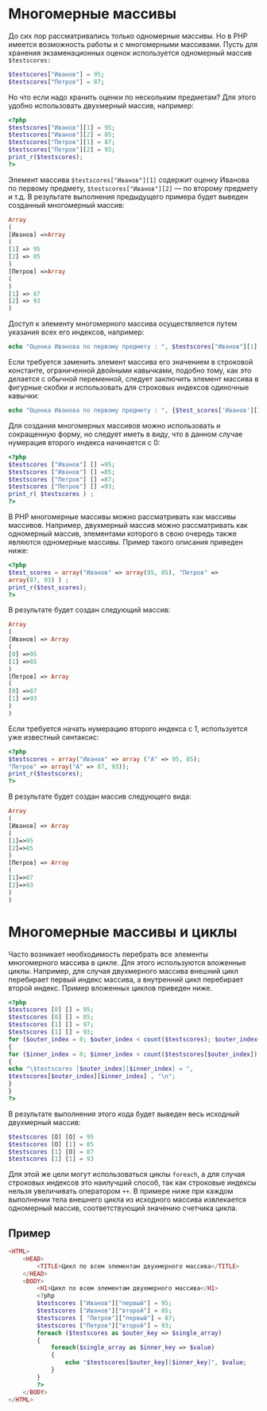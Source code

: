 # Многомерные массивы


До сих пор рассматривались только одномерные массивы. Но в РНР имеется
возможность работы и с многомерными массивами. Пусть для хранения 
экзаменационных оценок используется одномерный массив `$testscores:`

```php
$testscores["Иванов"] = 95;
$testscores["Петров"] = 87;
```

Но что если надо хранить оценки по нескольким предметам? Для этого 
удобно использовать двухмерный массив, например:

```php
<?php
$testscores["Иванов"][1] = 95;
$testscores["Иванов"][2] = 85;
$testscores["Петров"][1] = 87;
$testscores["Петров"][2] = 93;
print_r($testscores);
?>
```

Элемент массива `$testscores["Иванов"][1]` содержит оценку Иванова
по первому предмету, `$testscores["Иванов"][2]` — по второму предмету
и т.д. В результате выполнения предыдущего примера будет выведен созданный
многомерный массив:

```php
Array
(
[Иванов] =>Array
(
[1] => 95
[2] => 85
)
[Петров] =>Array
(
)
[1] => 87
[2] => 93
)
```

Доступ к элементу многомерного массива осуществляется путем указания
всех его индексов, например:

```php
echo "Оценка Иванова по первому предмету : ", $testscores["Иванов"][1];
```

Если требуется заменить элемент массива его значением в строковой 
константе, ограниченной двойными кавычками, подобно тому, как это делается
с обычной переменной, следует заключить элемент массива в фигурные скобки
и использовать для строковых индексов одиночные кавычки:

```php
echo "Оценка Иванова по первому предмету : ", {$test_scores['Иванов'][1]};
```
Для создания многомерных массивов можно использовать и сокращенную
форму, но следует иметь в виду, что в данном случае нумерация второго индекса
начинается с 0:

```php
<?php
$testscores ["Иванов"] [] =95;
$testscores ["Иванов"] [] =85;
$testscores ["Петров"] [] =87;
$testscores ["Петров"] [] =93;
print_r( $testscores ) ;
?>
```


В РНР многомерные массивы можно рассматривать как массивы массивов.
Например, двухмерный массив можно рассматривать как одномерный массив,
элементами которого в свою очередь также являются одномерные массивы.
Пример такого описания приведен ниже:

```php
<?php
$test_scores = array("Иванов" => array(95, 85), "Петров" =>
array(87, 93) ) ;
print_r($test_scores);
?>
```

В результате будет создан следующий массив:

```php
Array
(
[Иванов] => Array
(
[0] =>95
[1] =>85
)
[Петров] => Array
(
[0] =>87
[1] =>93
)
)
```

Если требуется начать нумерацию второго индекса с 1, используется уже 
известный синтаксис:

```php
<?php
$testscores = array("Иванов" => array ("A" => 95, 85); 
"Петров" => array("A" => 87, 93));
print_r($testscores);
?>
```

В результате будет создан массив следующего вида:

```php
Array
(
[Иванов] => Array
(
[1]=>95
[2]=>85
)
[Петров] => Array
(
[1]=>87
[2]=>93
)
)
```


# Многомерные массивы и циклы

Часто возникает необходимость перебрать все элементы многомерного 
массива в цикле. Для этого используются вложенные циклы. Например, для случая
двухмерного массива внешний цикл перебирает первый индекс массива, а 
внутренний цикл перебирает второй индекс. Пример вложенных циклов приведен
ниже.

```php
<?php
$testscores [0] [] = 95;
$testscores [0] [] = 85;
$testscores [1] [] = 97;
$testscores [1] [] = 93;
for ($outer_index = 0; $outer_index < count($testscores); $outer_index++)
{
for ($inner_index = 0; $inner_index < count($testscores[$outer_index]); $inner_index++)
{
echo "\$testscores [$outer_index][$inner_index] = ",
$testscores[$outer_index][$inner_index] , "\n";
}
}
?>
```

В результате выполнения этого кода будет выведен весь исходный 
двухмерный массив:

```php
$testscores [О] [О] = 95
$testscores [О] [1] = 85
$testscores [1] [О] = 87
$testscores [1] [1] = 93
```

Для этой же цели могут использоваться циклы `foreach`, а для случая 
строковых индексов это наилучший способ, так как строковые индексы нельзя 
увеличивать оператором `++`. В примере ниже при каждом выполнении тела внешнего
цикла из исходного массива извлекается одномерный массив, соответствующий
значению счетчика цикла.

## Пример 

```php
<HTML>
    <HEAD>
        <TITLE>Цикл по всем элементам двухмерного массива</TITLE>
    </HEAD>
    <BODY>
        <H1>Цикл по всем элементам двухмерного массива</H1>    
        <?php
        $testscores ["Иванов"]["первый"] = 95;
        $testscores ["Иванов"]["второй"] = 85;
        $testscores [ "Петров"]["первый"] = 87;
        $testscores ["Петров"]["второй"] = 93;
        foreach ($testscores as $outer_key => $single_array)
        {          
            foreach($single_array as $inner_key => $value)
            {
                echo "$testscores[$outer_key][$inner_key]", $value;
            } 
        }
        ?>
    </BODY>
</HTML>
```